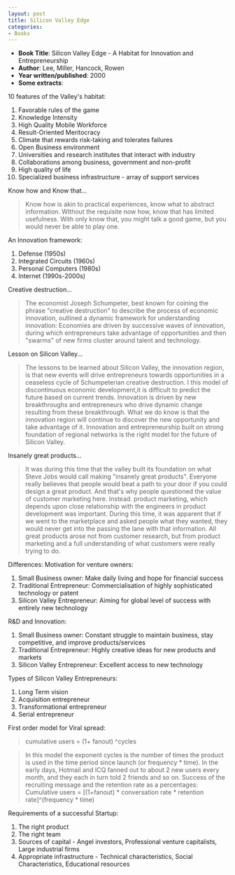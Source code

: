 ```yaml
---
layout: post
title: Silicon Valley Edge
categories:
- Books
---
```


- **Book Title**: Silicon Valley Edge - A Habitat for Innovation and Entrepreneurship
- **Author**: Lee, Miller, Hancock, Rowen
- **Year written/published**: 2000
- **Some extracts**:

10 features of the Valley's habitat:

1. Favorable rules of the game
2. Knowledge Intensity
3. High Quality Mobile Workforce
4. Result-Oriented Meritocracy
5. Climate that rewards risk-taking and tolerates failures
6. Open Business environment
7. Universities and research institutes that interact with industry
8. Collaborations among business, government and non-profit
9. High quality of life
10. Specialized business infrastructure - array of support services

Know how and Know that...

> Know how is akin to practical experiences, know what to abstract information. WIthout the requisite now how, know that has limited usefulness. With only know that, you might talk a good game, but you would never be able to play one.

An Innovation framework:

1. Defense (1950s)
2. Integrated Circuits (1960s)
3. Personal Computers (1980s)
4. Internet (1990s-2000s)

Creative destruction...

> The economist Joseph Schumpeter, best known for coining the phrase "creative destruction" to describe the process of economic innovation, outlined a dynamic framework for understanding innovation: Economies are driven by successive waves of innovation, during which entrepreneurs take advantage of opportunities and then "swarms" of new firms cluster around talent and technology.

Lesson on Silicon Valley...

> The lessons to be learned about Silicon Valley, the innovation region, is that new events will drive entrepreneurs towards opportunities in a ceaseless cycle of Schumpeterian creative destruction. I this model of discontinuous economic development,it is difficult to predict the future based on current trends. Innovation is driven by new breakthroughs and entrepreneurs who drive dynamic change resulting from these breakthrough. What we do know is that the innovation region will continue to discover the new opportunity and take advantage of it. Innovation and entrepreneurship built on strong foundation of regional networks is the right model for the future of Silicon Valley.

Insanely great products...

> It was during this time that the valley built its foundation on what Steve Jobs would call making "insanely great products". Everyone really believes that people would beat a path to your door if you could design a great product. And that's why people questioned the value of customer marketing here. Instead. product marketing, which depends upon close relationship with the engineers in product development was important. During this time, it was apparent that if we went to the marketplace and asked people what they wanted, they would never get into the passing the lane with that information. All great products arose not from customer research, but from product marketing and a full understanding of what customers were really trying to do.

Differences: Motivation for venture owners:

1. Small Business owner: Make daily living and hope for financial success
2. Traditional Entrepreneur: Commercialisation of highly sophisticated technology or patent
3. Silicon Valley Entrepreneur: Aiming for global level of success with entirely new technology

R&D and Innovation:

1. Small Business owner: Constant struggle to maintain business, stay competitive, and improve products/services
2. Traditional Entrepreneur: Highly creative ideas for new products and markets
3. Silicon Valley Entrepreneur: Excellent access to new technology

Types of Silicon Valley Entrepreneurs:

1. Long Term vision
2. Acquisition entrepreneur
3. Transformational entrepreneur
4. Serial entrepreneur

First order model for Viral spread:

> cumulative users = (1+ fanout) ^cycles

> In this model the exponent cycles is the number of times the product is used in the time period since launch (or frequency \* time). In the early days, Hotmail and ICQ fanned out to about 2 new users every month, and they each in turn told 2 friends and so on. Success of the recruiting message and the retention rate as a percentages: Cumulative users = [(1+fanout) \* conversation rate \* retention rate]^(frequency \* time)

Requirements of a successful Startup:

1. The right product
2. The right team
3. Sources of capital - Angel investors, Professional venture capitalists, Large industrial firms
4. Appropriate infrastructure - Technical characteristics, Social Characteristics, Educational resources
